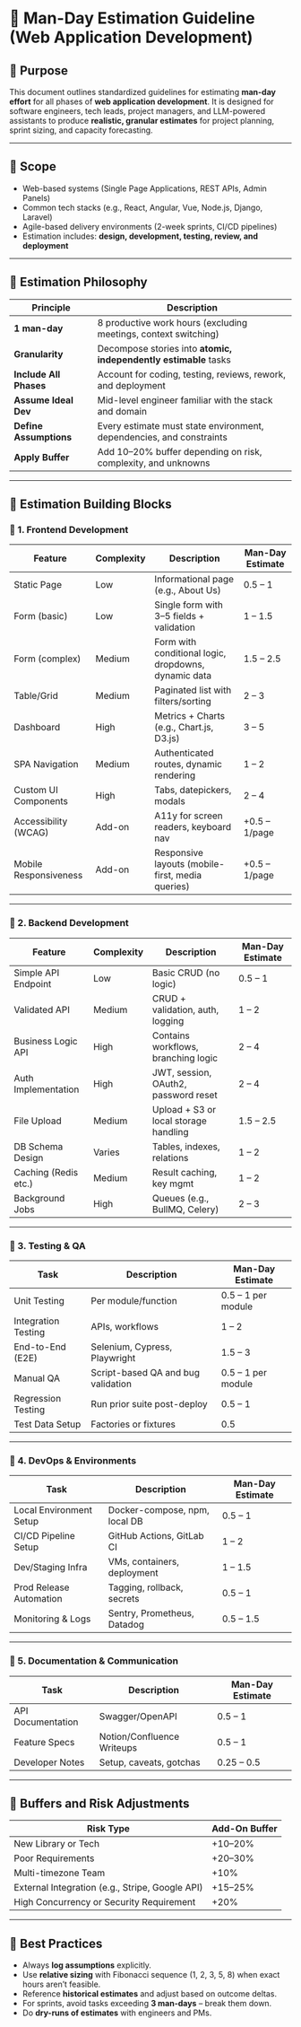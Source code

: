 # 🧮 Man-Day Estimation Guideline (Web Application Development)

## 🔹 Purpose

This document outlines standardized guidelines for estimating **man-day effort** for all phases of **web application development**. It is designed for software engineers, tech leads, project managers, and LLM-powered assistants to produce **realistic, granular estimates** for project planning, sprint sizing, and capacity forecasting.

---

## 🔹 Scope

* Web-based systems (Single Page Applications, REST APIs, Admin Panels)
* Common tech stacks (e.g., React, Angular, Vue, Node.js, Django, Laravel)
* Agile-based delivery environments (2-week sprints, CI/CD pipelines)
* Estimation includes: **design, development, testing, review, and deployment**

---

## 🔹 Estimation Philosophy

| Principle              | Description                                                          |
| ---------------------- | -------------------------------------------------------------------- |
| **1 man-day**          | 8 productive work hours (excluding meetings, context switching)      |
| **Granularity**        | Decompose stories into **atomic, independently estimable** tasks     |
| **Include All Phases** | Account for coding, testing, reviews, rework, and deployment         |
| **Assume Ideal Dev**   | Mid-level engineer familiar with the stack and domain                |
| **Define Assumptions** | Every estimate must state environment, dependencies, and constraints |
| **Apply Buffer**       | Add 10–20% buffer depending on risk, complexity, and unknowns        |

---

## 🔹 Estimation Building Blocks

### 🔸 1. Frontend Development

| Feature               | Complexity | Description                                          | Man-Day Estimate |
| --------------------- | ---------- | ---------------------------------------------------- | ---------------- |
| Static Page           | Low        | Informational page (e.g., About Us)                  | 0.5 – 1          |
| Form (basic)          | Low        | Single form with 3–5 fields + validation             | 1 – 1.5          |
| Form (complex)        | Medium     | Form with conditional logic, dropdowns, dynamic data | 1.5 – 2.5        |
| Table/Grid            | Medium     | Paginated list with filters/sorting                  | 2 – 3            |
| Dashboard             | High       | Metrics + Charts (e.g., Chart.js, D3.js)             | 3 – 5            |
| SPA Navigation        | Medium     | Authenticated routes, dynamic rendering              | 1 – 2            |
| Custom UI Components  | High       | Tabs, datepickers, modals                            | 2 – 4            |
| Accessibility (WCAG)  | Add-on     | A11y for screen readers, keyboard nav                | +0.5 – 1/page    |
| Mobile Responsiveness | Add-on     | Responsive layouts (mobile-first, media queries)     | +0.5 – 1/page    |

---

### 🔸 2. Backend Development

| Feature              | Complexity | Description                           | Man-Day Estimate |
| -------------------- | ---------- | ------------------------------------- | ---------------- |
| Simple API Endpoint  | Low        | Basic CRUD (no logic)                 | 0.5 – 1          |
| Validated API        | Medium     | CRUD + validation, auth, logging      | 1 – 2            |
| Business Logic API   | High       | Contains workflows, branching logic   | 2 – 4            |
| Auth Implementation  | High       | JWT, session, OAuth2, password reset  | 2 – 4            |
| File Upload          | Medium     | Upload + S3 or local storage handling | 1.5 – 2.5        |
| DB Schema Design     | Varies     | Tables, indexes, relations            | 1 – 2            |
| Caching (Redis etc.) | Medium     | Result caching, key mgmt              | 1 – 2            |
| Background Jobs      | High       | Queues (e.g., BullMQ, Celery)         | 2 – 3            |

---

### 🔸 3. Testing & QA

| Task                | Description                        | Man-Day Estimate   |
| ------------------- | ---------------------------------- | ------------------ |
| Unit Testing        | Per module/function                | 0.5 – 1 per module |
| Integration Testing | APIs, workflows                    | 1 – 2              |
| End-to-End (E2E)    | Selenium, Cypress, Playwright      | 1.5 – 3            |
| Manual QA           | Script-based QA and bug validation | 0.5 – 1 per module |
| Regression Testing  | Run prior suite post-deploy        | 0.5 – 1            |
| Test Data Setup     | Factories or fixtures              | 0.5                |

---

### 🔸 4. DevOps & Environments

| Task                    | Description                   | Man-Day Estimate |
| ----------------------- | ----------------------------- | ---------------- |
| Local Environment Setup | Docker-compose, npm, local DB | 0.5 – 1          |
| CI/CD Pipeline Setup    | GitHub Actions, GitLab CI     | 1 – 2            |
| Dev/Staging Infra       | VMs, containers, deployment   | 1 – 1.5          |
| Prod Release Automation | Tagging, rollback, secrets    | 0.5 – 1          |
| Monitoring & Logs       | Sentry, Prometheus, Datadog   | 0.5 – 1.5        |

---

### 🔸 5. Documentation & Communication

| Task              | Description                | Man-Day Estimate |
| ----------------- | -------------------------- | ---------------- |
| API Documentation | Swagger/OpenAPI            | 0.5 – 1          |
| Feature Specs     | Notion/Confluence Writeups | 0.5 – 1          |
| Developer Notes   | Setup, caveats, gotchas    | 0.25 – 0.5       |

---

## 🔹 Buffers and Risk Adjustments

| Risk Type                                       | Add-On Buffer |
| ----------------------------------------------- | ------------- |
| New Library or Tech                             | +10–20%       |
| Poor Requirements                               | +20–30%       |
| Multi-timezone Team                             | +10%          |
| External Integration (e.g., Stripe, Google API) | +15–25%       |
| High Concurrency or Security Requirement        | +20%          |

---

## 🔹 Best Practices

* Always **log assumptions** explicitly.
* Use **relative sizing** with Fibonacci sequence (1, 2, 3, 5, 8) when exact hours aren’t feasible.
* Reference **historical estimates** and adjust based on outcome deltas.
* For sprints, avoid tasks exceeding **3 man-days** – break them down.
* Do **dry-runs of estimates** with engineers and PMs.
